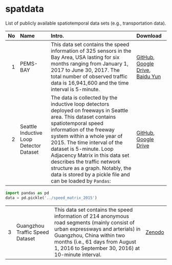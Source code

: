 # spatdata
List of publicly available spatiotemporal data sets (e.g., transportation data).



| No | Name | Intro. | Download |
|---:|:------|:--------|:---------|
|  1 | PEMS-BAY | This data set contains the speed information of 325 sensors in the Bay Area, USA lasting for six months ranging from January 1, 2017 to June 30, 2017. The total number of observed traffic data is 16,941,600 and the time interval is 5-minute. | [GitHub](https://github.com/liyaguang/DCRNN), [Google Drive](https://drive.google.com/open?id=10FOTa6HXPqX8Pf5WRoRwcFnW9BrNZEIX), [Baidu Yun](https://pan.baidu.com/s/14Yy9isAIZYdU__OYEQGa_g) |
|  2 | Seattle Inductive Loop Detector Dataset | The data is collected by the inductive loop detectors deployed on freeways in Seattle area. This dataset contains spatiotemporal speed information of the freeway system within a whole year of 2015. The time interval of the dataset is 5-minute. Loop Adjacency Matrix in this data set describes the traffic network structure as a graph. Notably, the data is stored by a pickle file and can be loaded by `Pandas`: | [GitHub](https://github.com/zhiyongc/Seattle-Loop-Data), [Google Drive](https://drive.google.com/drive/folders/1XuK0fgI6lmSUzmToyDdHQy8CPunlm5yr?usp=sharing) |
```python
import pandas as pd
data = pd.pickle('../speed_matrix_2015')
```
| | | | |
|---:|:------|:--------|:---------|
|  3 | Guangzhou Traffic Speed Dataset | This data set contains the speed information of 214 anonymous road segments (mainly consist of urban expressways and arterials) in Guangzhou, China within two months (i.e., 61 days from August 1, 2016 to September 30, 2016) at 10-minute interval. | [Zenodo](https://zenodo.org/record/1205229) |
